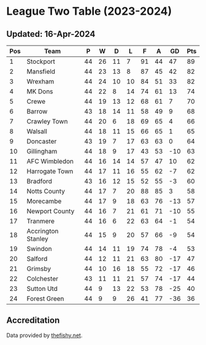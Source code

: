 # League Two Table (2023-2024)
## Updated: 16-Apr-2024

| Pos | Team | P | W | D | L | F | A | GD | Pts |
| --- | --- | --- | --- | --- | --- | --- | --- | --- | --- |
| 1 | Stockport | 44 | 26 | 11 | 7 | 91 | 44 | 47 | 89 |
| 2 | Mansfield | 44 | 23 | 13 | 8 | 87 | 45 | 42 | 82 |
| 3 | Wrexham | 44 | 24 | 10 | 10 | 84 | 51 | 33 | 82 |
| 4 | MK Dons | 44 | 22 | 8 | 14 | 74 | 61 | 13 | 74 |
| 5 | Crewe | 44 | 19 | 13 | 12 | 68 | 61 | 7 | 70 |
| 6 | Barrow | 43 | 18 | 14 | 11 | 58 | 49 | 9 | 68 |
| 7 | Crawley Town | 44 | 20 | 6 | 18 | 69 | 65 | 4 | 66 |
| 8 | Walsall | 44 | 18 | 11 | 15 | 66 | 65 | 1 | 65 |
| 9 | Doncaster | 43 | 19 | 7 | 17 | 63 | 63 | 0 | 64 |
| 10 | Gillingham | 44 | 18 | 9 | 17 | 43 | 53 | -10 | 63 |
| 11 | AFC Wimbledon | 44 | 16 | 14 | 14 | 57 | 47 | 10 | 62 |
| 12 | Harrogate Town | 44 | 17 | 11 | 16 | 55 | 62 | -7 | 62 |
| 13 | Bradford | 43 | 16 | 12 | 15 | 52 | 55 | -3 | 60 |
| 14 | Notts County | 44 | 17 | 7 | 20 | 88 | 85 | 3 | 58 |
| 15 | Morecambe | 44 | 17 | 9 | 18 | 63 | 76 | -13 | 57 |
| 16 | Newport County | 44 | 16 | 7 | 21 | 61 | 71 | -10 | 55 |
| 17 | Tranmere | 44 | 16 | 6 | 22 | 63 | 64 | -1 | 54 |
| 18 | Accrington Stanley | 44 | 15 | 9 | 20 | 57 | 66 | -9 | 54 |
| 19 | Swindon | 44 | 14 | 11 | 19 | 74 | 78 | -4 | 53 |
| 20 | Salford | 44 | 12 | 11 | 21 | 63 | 80 | -17 | 47 |
| 21 | Grimsby | 44 | 10 | 16 | 18 | 55 | 72 | -17 | 46 |
| 22 | Colchester | 43 | 11 | 11 | 21 | 57 | 74 | -17 | 44 |
| 23 | Sutton Utd | 44 | 9 | 13 | 22 | 53 | 78 | -25 | 40 |
| 24 | Forest Green | 44 | 9 | 9 | 26 | 41 | 77 | -36 | 36 |

## Accreditation 

Data provided by [thefishy.net](https://www.thefishy.net/).